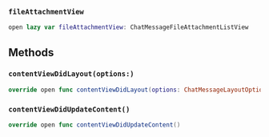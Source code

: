
### `fileAttachmentView`

``` swift
open lazy var fileAttachmentView: ChatMessageFileAttachmentListView 
```

## Methods

### `contentViewDidLayout(options:)`

``` swift
override open func contentViewDidLayout(options: ChatMessageLayoutOptions) 
```

### `contentViewDidUpdateContent()`

``` swift
override open func contentViewDidUpdateContent() 
